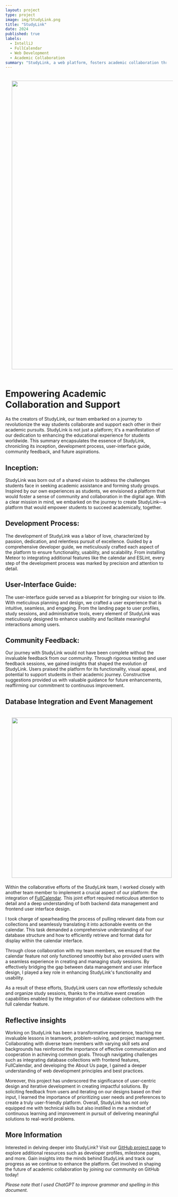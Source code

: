 ```yaml
---
layout: project
type: project
image: img/StudyLink.png
title: "StudyLink"
date: 2024
published: true
labels:
  - IntelliJ
  - FullCalendar
  - Web Development
  - Academic Collaboration
summary: "StudyLink, a web platform, fosters academic collaboration through group creation, study session scheduling, and user-friendly interfaces, supporting students in their educational journey."
---
```

<p align="center">
  <img src='https://phoenix-codecrafters.github.io/doc/LandingPage.png' HSPACE='20' VSPACE='20' width='900'>
</p>

# Empowering Academic Collaboration and Support
As the creators of StudyLink, our team embarked on a journey to revolutionize the way students collaborate and support each other in their academic pursuits. StudyLink is not just a platform; it's a manifestation of our dedication to enhancing the educational experience for students worldwide. This summary encapsulates the essence of StudyLink, chronicling its inception, development process, user-interface guide, community feedback, and future aspirations.

## Inception:
StudyLink was born out of a shared vision to address the challenges students face in seeking academic assistance and forming study groups. Inspired by our own experiences as students, we envisioned a platform that would foster a sense of community and collaboration in the digital age. With a clear mission in mind, we embarked on the journey to create StudyLink—a platform that would empower students to succeed academically, together.

## Development Process:
The development of StudyLink was a labor of love, characterized by passion, dedication, and relentless pursuit of excellence. Guided by a comprehensive developer guide, we meticulously crafted each aspect of the platform to ensure functionality, usability, and scalability. From installing Meteor to integrating additional features like the calendar and ESLint, every step of the development process was marked by precision and attention to detail.

## User-Interface Guide:
The user-interface guide served as a blueprint for bringing our vision to life. With meticulous planning and design, we crafted a user experience that is intuitive, seamless, and engaging. From the landing page to user profiles, study sessions, and administrative tools, every element of StudyLink was meticulously designed to enhance usability and facilitate meaningful interactions among users.

## Community Feedback:
Our journey with StudyLink would not have been complete without the invaluable feedback from our community. Through rigorous testing and user feedback sessions, we gained insights that shaped the evolution of StudyLink. Users praised the platform for its functionality, visual appeal, and potential to support students in their academic journey. Constructive suggestions provided us with valuable guidance for future enhancements, reaffirming our commitment to continuous improvement.

## Database Integration and Event Management
<img align='left' src='https://phoenix-codecrafters.github.io/doc/CalendarPage.png' width='500' HSPACE='20' VSPACE='20'> 

Within the collaborative efforts of the StudyLink team, I worked closely with another team member to implement a crucial aspect of our platform: the integration of [FullCalendar](https://fullcalendar.io/). This joint effort required meticulous attention to detail and a deep understanding of both backend data management and frontend user interface design.

I took charge of spearheading the process of pulling relevant data from our collections and seamlessly translating it into actionable events on the calendar. This task demanded a comprehensive understanding of our database structure and how to efficiently retrieve and format data for display within the calendar interface.

Through close collaboration with my team members, we ensured that the calendar feature not only functioned smoothly but also provided users with a seamless experience in creating and managing study sessions. By effectively bridging the gap between data management and user interface design, I played a key role in enhancing StudyLink's functionality and usability.

As a result of these efforts, StudyLink users can now effortlessly schedule and organize study sessions, thanks to the intuitive event creation capabilities enabled by the integration of our database collections with the full calendar feature. 

## Reflective insights
Working on StudyLink has been a transformative experience, teaching me invaluable lessons in teamwork, problem-solving, and project management. Collaborating with diverse team members with varying skill sets and backgrounds has reinforced the importance of effective communication and cooperation in achieving common goals. Through navigating challenges such as integrating database collections with frontend features, FullCalendar, and developing the About Us page, I gained a deeper understanding of web development principles and best practices.

Moreover, this project has underscored the significance of user-centric design and iterative development in creating impactful solutions. By soliciting feedback from users and iterating on our designs based on their input, I learned the importance of prioritizing user needs and preferences to create a truly user-friendly platform. Overall, StudyLink has not only equipped me with technical skills but also instilled in me a mindset of continuous learning and improvement in pursuit of delivering meaningful solutions to real-world problems.

## More Information
Interested in delving deeper into StudyLink? Visit our [GitHub project page](https://phoenix-codecrafters.github.io/) to explore additional resources such as developer profiles, milestone pages, and more. Gain insights into the minds behind StudyLink and track our progress as we continue to enhance the platform. Get involved in shaping the future of academic collaboration by joining our community on GitHub today!

*Please note that I used ChatGPT to improve grammar and spelling in this document.*
